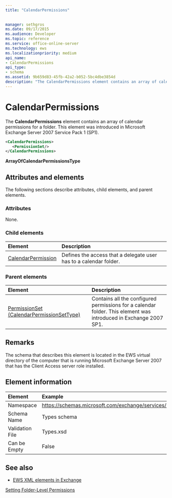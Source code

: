 ```yaml
---
title: "CalendarPermissions"
 
 
manager: sethgros
ms.date: 09/17/2015
ms.audience: Developer
ms.topic: reference
ms.service: office-online-server
ms.technology: ews
ms.localizationpriority: medium
api_name:
- CalendarPermissions
api_type:
- schema
ms.assetid: 9b659d83-45fb-42a2-b052-5bc4dbe3854d
description: "The CalendarPermissions element contains an array of calendar permissions for a folder. This element was introduced in Microsoft Exchange Server 2007 Service Pack 1 (SP1)."
---
```


# CalendarPermissions

The **CalendarPermissions** element contains an array of calendar permissions for a folder. This element was introduced in Microsoft Exchange Server 2007 Service Pack 1 (SP1). 
  
```xml
<CalendarPermissions>
   <PermissionSet/>
</CalendarPermissions>
```

 **ArrayOfCalendarPermissionsType**
## Attributes and elements

The following sections describe attributes, child elements, and parent elements.
  
### Attributes

None.
  
### Child elements

|**Element**|**Description**|
|:-----|:-----|
|[CalendarPermission](calendarpermission.md) <br/> |Defines the access that a delegate user has to a calendar folder.  <br/> |
   
### Parent elements

|**Element**|**Description**|
|:-----|:-----|
|[PermissionSet (CalendarPermissionSetType)](permissionset-calendarpermissionsettype.md) <br/> |Contains all the configured permissions for a calendar folder. This element was introduced in Exchange 2007 SP1.  <br/> |
   
## Remarks

The schema that describes this element is located in the EWS virtual directory of the computer that is running Microsoft Exchange Server 2007 that has the Client Access server role installed.
  
## Element information

| Element | Example |
|:-----|:-----|
|Namespace  <br/> |https://schemas.microsoft.com/exchange/services/2006/types  <br/> |
|Schema Name  <br/> |Types schema  <br/> |
|Validation File  <br/> |Types.xsd  <br/> |
|Can be Empty  <br/> |False  <br/> |
   
## See also



- [EWS XML elements in Exchange](ews-xml-elements-in-exchange.md)


[Setting Folder-Level Permissions](https://msdn.microsoft.com/library/c7530e86-5112-401c-b10a-9c054ae59f07%28Office.15%29.aspx)

